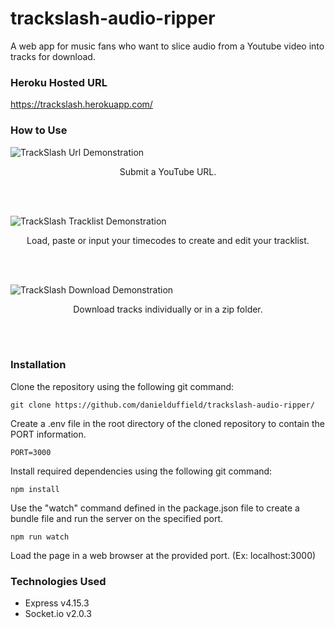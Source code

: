 # trackslash-audio-ripper
A web app for music fans who want to slice audio from a Youtube video into tracks for download.

### Heroku Hosted URL
https://trackslash.herokuapp.com/

### How to Use

![TrackSlash Url Demonstration](/demo/trackslash-demo-1.gif?raw=true "Url Submission")
<p align="center">Submit a YouTube URL.</p><br><br>

![TrackSlash Tracklist Demonstration](/demo/trackslash-demo-2.gif?raw=true "Tracklist Editing")
<p align="center">Load, paste or input your timecodes to create and edit your tracklist.</p><br><br>

![TrackSlash Download Demonstration](/demo/trackslash-demo-3.gif?raw=true "File Download")
<p align="center">Download tracks individually or in a zip folder.</p><br><br>

### Installation

Clone the repository using the following git command:
```
git clone https://github.com/danielduffield/trackslash-audio-ripper/
```
Create a .env file in the root directory of the cloned repository to contain the PORT information.
```
PORT=3000
```
Install required dependencies using the following git command:
```
npm install
```
Use the "watch" command defined in the package.json file to create a bundle file and run the server on the specified port.
```
npm run watch
```
Load the page in a web browser at the provided port. (Ex: localhost:3000)

### Technologies Used

* Express v4.15.3
* Socket.io v2.0.3
